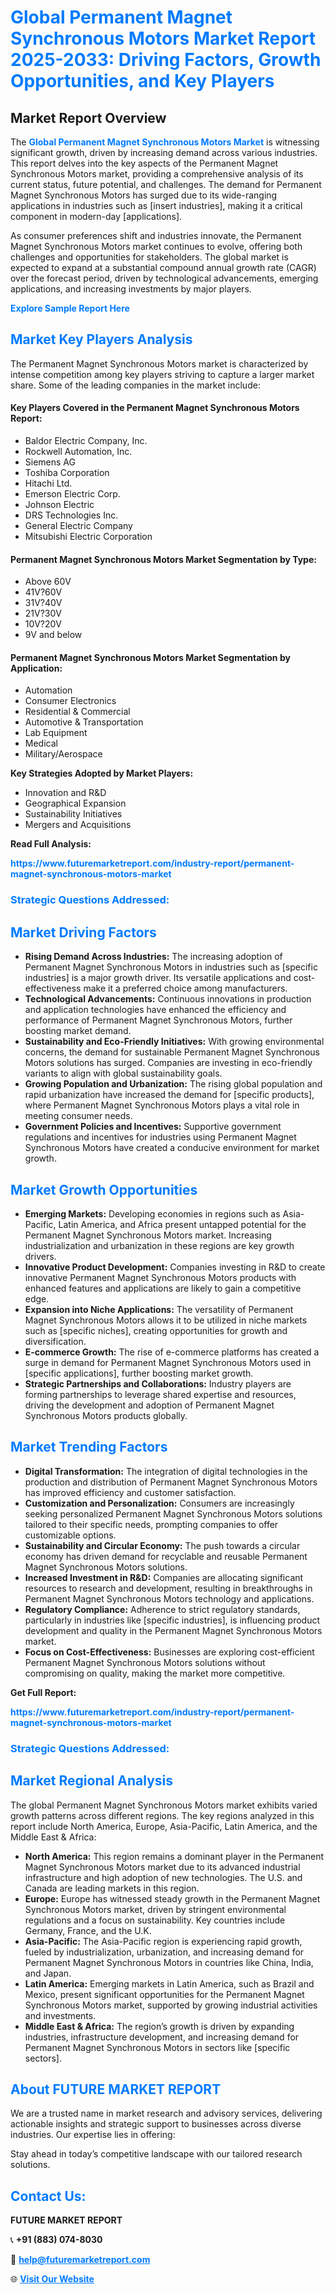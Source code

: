 <h1 style="color: #007BFF;">Global Permanent Magnet Synchronous Motors Market Report 2025-2033: Driving Factors, Growth Opportunities, and Key Players</h1>

<section id="overview">
<h2>Market Report Overview</h2>
<p>The <a href="https://www.futuremarketreport.com/industry-report/permanent-magnet-synchronous-motors-market" style="color: #007BFF; text-decoration: none;"><strong>Global Permanent Magnet Synchronous Motors Market</strong></a> is witnessing significant growth, driven by increasing demand across various industries. This report delves into the key aspects of the Permanent Magnet Synchronous Motors market, providing a comprehensive analysis of its current status, future potential, and challenges. The demand for Permanent Magnet Synchronous Motors has surged due to its wide-ranging applications in industries such as [insert industries], making it a critical component in modern-day [applications].</p>
<p>As consumer preferences shift and industries innovate, the Permanent Magnet Synchronous Motors market continues to evolve, offering both challenges and opportunities for stakeholders. The global market is expected to expand at a substantial compound annual growth rate (CAGR) over the forecast period, driven by technological advancements, emerging applications, and increasing investments by major players.</p>
</section>

<section id="overview">
<p><a href="https://www.futuremarketreport.com/request-sample/reportId=55567" style="color: #007BFF; text-decoration: none;"><strong>Explore Sample Report Here</strong></a></p>
</section>

<section id="key-players">
<h2 style="color: #007BFF;">Market Key Players Analysis</h2>
<p>The Permanent Magnet Synchronous Motors market is characterized by intense competition among key players striving to capture a larger market share. Some of the leading companies in the market include:</p>
<h4>Key Players Covered in the Permanent Magnet Synchronous Motors Report:</h4>
<ul><li>Baldor Electric Company, Inc.</li><li>Rockwell Automation, Inc.</li><li>Siemens AG</li><li>Toshiba Corporation</li><li>Hitachi Ltd.</li><li>Emerson Electric Corp.</li><li>Johnson Electric</li><li>DRS Technologies Inc.</li><li>General Electric Company</li><li>Mitsubishi Electric Corporation</li></ul>
<h4>Permanent Magnet Synchronous Motors Market Segmentation by Type:</h4>
<ul><li>Above 60V</li><li>41V?60V</li><li>31V?40V</li><li>21V?30V</li><li>10V?20V</li><li>9V and below</li></ul>

<h4>Permanent Magnet Synchronous Motors Market Segmentation by Application:</h4>
<ul><li>Automation</li><li>Consumer Electronics</li><li>Residential &amp; Commercial</li><li>Automotive &amp; Transportation</li><li>Lab Equipment</li><li>Medical</li><li>Military/Aerospace</li></ul>
<p><strong>Key Strategies Adopted by Market Players:</strong></p>
<ul>
<li>Innovation and R&D</li>
<li>Geographical Expansion</li>
<li>Sustainability Initiatives</li>
<li>Mergers and Acquisitions</li>
</ul>
</section>

<section>
<p><strong>Read Full Analysis: </strong></p><a href="https://www.futuremarketreport.com/industry-report/permanent-magnet-synchronous-motors-market" style="color: #007BFF; text-decoration: none;"><strong>https://www.futuremarketreport.com/industry-report/permanent-magnet-synchronous-motors-market</strong></a>
<h3 style="color: #007BFF;">Strategic Questions Addressed:</h3>
</section>

<section id="driving-factors">
<h2 style="color: #007BFF;">Market Driving Factors</h2>
<ul>
<li><strong>Rising Demand Across Industries:</strong> The increasing adoption of Permanent Magnet Synchronous Motors in industries such as [specific industries] is a major growth driver. Its versatile applications and cost-effectiveness make it a preferred choice among manufacturers.</li>
<li><strong>Technological Advancements:</strong> Continuous innovations in production and application technologies have enhanced the efficiency and performance of Permanent Magnet Synchronous Motors, further boosting market demand.</li>
<li><strong>Sustainability and Eco-Friendly Initiatives:</strong> With growing environmental concerns, the demand for sustainable Permanent Magnet Synchronous Motors solutions has surged. Companies are investing in eco-friendly variants to align with global sustainability goals.</li>
<li><strong>Growing Population and Urbanization:</strong> The rising global population and rapid urbanization have increased the demand for [specific products], where Permanent Magnet Synchronous Motors plays a vital role in meeting consumer needs.</li>
<li><strong>Government Policies and Incentives:</strong> Supportive government regulations and incentives for industries using Permanent Magnet Synchronous Motors have created a conducive environment for market growth.</li>
</ul>
</section>

<section id="growth-opportunities">
<h2 style="color: #007BFF;">Market Growth Opportunities</h2>
<ul>
<li><strong>Emerging Markets:</strong> Developing economies in regions such as Asia-Pacific, Latin America, and Africa present untapped potential for the Permanent Magnet Synchronous Motors market. Increasing industrialization and urbanization in these regions are key growth drivers.</li>
<li><strong>Innovative Product Development:</strong> Companies investing in R&D to create innovative Permanent Magnet Synchronous Motors products with enhanced features and applications are likely to gain a competitive edge.</li>
<li><strong>Expansion into Niche Applications:</strong> The versatility of Permanent Magnet Synchronous Motors allows it to be utilized in niche markets such as [specific niches], creating opportunities for growth and diversification.</li>
<li><strong>E-commerce Growth:</strong> The rise of e-commerce platforms has created a surge in demand for Permanent Magnet Synchronous Motors used in [specific applications], further boosting market growth.</li>
<li><strong>Strategic Partnerships and Collaborations:</strong> Industry players are forming partnerships to leverage shared expertise and resources, driving the development and adoption of Permanent Magnet Synchronous Motors products globally.</li>
</ul>
</section>

<section id="trending-factors">
<h2 style="color: #007BFF;">Market Trending Factors</h2>
<ul>
<li><strong>Digital Transformation:</strong> The integration of digital technologies in the production and distribution of Permanent Magnet Synchronous Motors has improved efficiency and customer satisfaction.</li>
<li><strong>Customization and Personalization:</strong> Consumers are increasingly seeking personalized Permanent Magnet Synchronous Motors solutions tailored to their specific needs, prompting companies to offer customizable options.</li>
<li><strong>Sustainability and Circular Economy:</strong> The push towards a circular economy has driven demand for recyclable and reusable Permanent Magnet Synchronous Motors solutions.</li>
<li><strong>Increased Investment in R&D:</strong> Companies are allocating significant resources to research and development, resulting in breakthroughs in Permanent Magnet Synchronous Motors technology and applications.</li>
<li><strong>Regulatory Compliance:</strong> Adherence to strict regulatory standards, particularly in industries like [specific industries], is influencing product development and quality in the Permanent Magnet Synchronous Motors market.</li>
<li><strong>Focus on Cost-Effectiveness:</strong> Businesses are exploring cost-efficient Permanent Magnet Synchronous Motors solutions without compromising on quality, making the market more competitive.</li>
</ul>
</section>

<section>
<p><strong>Get Full Report: </strong></p><a href="https://www.futuremarketreport.com/industry-report/permanent-magnet-synchronous-motors-market" style="color: #007BFF; text-decoration: none;"><strong>https://www.futuremarketreport.com/industry-report/permanent-magnet-synchronous-motors-market</strong></a>
<h3 style="color: #007BFF;">Strategic Questions Addressed:</h3>
</section>


<section id="regional-analysis">
<h2 style="color: #007BFF;">Market Regional Analysis</h2>
<p>The global Permanent Magnet Synchronous Motors market exhibits varied growth patterns across different regions. The key regions analyzed in this report include North America, Europe, Asia-Pacific, Latin America, and the Middle East & Africa:</p>
<ul>
<li><strong>North America:</strong> This region remains a dominant player in the Permanent Magnet Synchronous Motors market due to its advanced industrial infrastructure and high adoption of new technologies. The U.S. and Canada are leading markets in this region.</li>
<li><strong>Europe:</strong> Europe has witnessed steady growth in the Permanent Magnet Synchronous Motors market, driven by stringent environmental regulations and a focus on sustainability. Key countries include Germany, France, and the U.K.</li>
<li><strong>Asia-Pacific:</strong> The Asia-Pacific region is experiencing rapid growth, fueled by industrialization, urbanization, and increasing demand for Permanent Magnet Synchronous Motors in countries like China, India, and Japan.</li>
<li><strong>Latin America:</strong> Emerging markets in Latin America, such as Brazil and Mexico, present significant opportunities for the Permanent Magnet Synchronous Motors market, supported by growing industrial activities and investments.</li>
<li><strong>Middle East & Africa:</strong> The region’s growth is driven by expanding industries, infrastructure development, and increasing demand for Permanent Magnet Synchronous Motors in sectors like [specific sectors].</li>
</ul>
</section>

<footer>
<h2 style="color: #007BFF;">About FUTURE MARKET REPORT</h2>
<p>We are a trusted name in market research and advisory services, delivering actionable insights and strategic support to businesses across diverse industries. Our expertise lies in offering:</p>

<p>Stay ahead in today’s competitive landscape with our tailored research solutions.</p>

<h2 style="color: #007BFF;">Contact Us:</h2>
<p><strong>FUTURE MARKET REPORT</strong></p>
<p>📞 <strong>+91 (883) 074-8030</strong></p>
<p>📧 <strong><a href="mailto:help@futuremarketreport.com" style="color: #007BFF;">help@futuremarketreport.com</a></strong></p>
<p>🌐 <strong><a href="https://www.futuremarketreport.com/" style="color: #007BFF;">Visit Our Website</a></strong></p>
</footer>